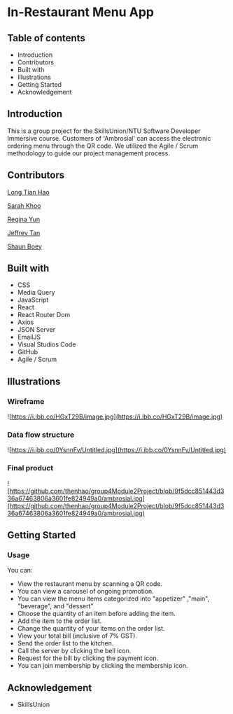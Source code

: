 # In-Restaurant Menu App

## Table of contents
* Introduction
* Contributors
* Built with
* Illustrations
* Getting Started
* Acknowledgement

## Introduction
This is a group project for the SkillsUnion/NTU Software Developer Immersive course. Customers of 'Ambrosial' can access the electronic ordering menu through the QR code. We utilized the Agile / Scrum methodology to guide our project management process.

## Contributors
[Long Tian Hao](https://github.com/thenhao)

[Sarah Khoo](https://github.com/Sarah-Specialist)

[Regina Yun](https://github.com/regina-yun)

[Jeffrey Tan](https://github.com/Jeffreytanhk)

[Shaun Boey](https://github.com/shaunboey)

## Built with
* CSS
* Media Query
* JavaScript
* React
* React Router Dom
* Axios
* JSON Server
* EmailJS
* Visual Studios Code
* GitHub
* Agile / Scrum

## Illustrations

### Wireframe

![https://i.ibb.co/HGxT29B/image.jpg](https://i.ibb.co/HGxT29B/image.jpg)

### Data flow structure

![https://i.ibb.co/0YsnnFv/Untitled.jpg](https://i.ibb.co/0YsnnFv/Untitled.jpg)

### Final product

![https://github.com/thenhao/group4Module2Project/blob/9f5dcc851443d336a67463806a3601fe824949a0/ambrosial.jpg](https://github.com/thenhao/group4Module2Project/blob/9f5dcc851443d336a67463806a3601fe824949a0/ambrosial.jpg)

## Getting Started

### Usage

You can:

* View the restaurant menu by scanning a QR code.
* You can view a carousel of ongoing promotion.
* You can view the menu items categorized into "appetizer" ,"main", "beverage", and "dessert"
* Choose the quantity of an item before adding the item.
* Add the item to the order list.
* Change the quantity of your items on the order list.
* View your total bill (inclusive of 7% GST).
* Send the order list to the kitchen.
* Call the server by clicking the bell icon.
* Request for the bill by clicking the payment icon.
* You can join membership by clicking the membership icon.

## Acknowledgement
* SkillsUnion
